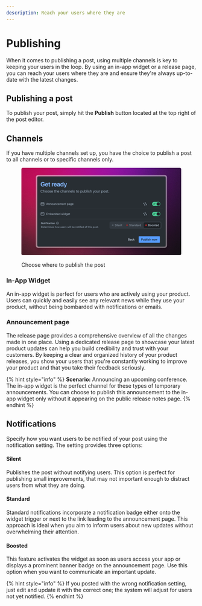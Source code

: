 ```yaml
---
description: Reach your users where they are
---
```


# Publishing

When it comes to publishing a post, using multiple channels is key to keeping your users in the loop. By using an in-app widget or a release page, you can reach your users where they are and ensure they're always up-to-date with the latest changes.&#x20;

## Publishing a post

To publish your post, simply hit the **Publish** button located at the top right of the post editor.

## Channels&#x20;

If you have multiple channels set up, you have the choice to publish a post to all channels or to specific channels only.&#x20;

<figure><img src="../../.gitbook/assets/Publish Screen.png" alt=""><figcaption><p>Choose where to publish the post</p></figcaption></figure>

### In-App Widget

An in-app widget is perfect for users who are actively using your product. Users can quickly and easily see any relevant news while they use your product, without being bombarded with notifications or emails.

### Announcement page

The release page provides a comprehensive overview of all the changes made in one place. Using a dedicated release page to showcase your latest product updates can help you build credibility and trust with your customers. By keeping a clear and organized history of your product releases, you show your users that you're constantly working to improve your product and that you take their feedback seriously.&#x20;

{% hint style="info" %}
**Scenario:** Announcing an upcoming conference. \
The in-app widget is the perfect channel for these types of temporary announcements. You can choose to publish this announcement to the in-app widget only without it appearing on the public release notes page.&#x20;
{% endhint %}

## Notifications

Specify how you want users to be notified of your post using the notification setting. The setting provides three options:&#x20;

#### Silent

Publishes the post without notifying users. This option is perfect for publishing small improvements, that may not important enough to distract users from what they are doing.&#x20;

#### Standard

Standard notifications incorporate a notification badge either onto the widget trigger or next to the link leading to the announcement page. This approach is ideal when you aim to inform users about new updates without overwhelming their attention.

#### Boosted

This feature activates the widget as soon as users access your app or displays a prominent banner badge on the announcement page. Use  this option when you want to communicate an important update.&#x20;

{% hint style="info" %}
If you posted with the wrong notification setting, just edit and update it with the correct one; the system will adjust for users not yet notified.
{% endhint %}





